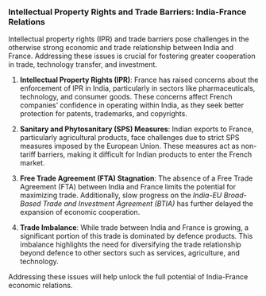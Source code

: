 ### Intellectual Property Rights and Trade Barriers: India-France Relations

Intellectual property rights (IPR) and trade barriers pose challenges in the otherwise strong economic and trade relationship between India and France. Addressing these issues is crucial for fostering greater cooperation in trade, technology transfer, and investment.

1. **Intellectual Property Rights (IPR)**: France has raised concerns about the enforcement of IPR in India, particularly in sectors like pharmaceuticals, technology, and consumer goods. These concerns affect French companies’ confidence in operating within India, as they seek better protection for patents, trademarks, and copyrights.

2. **Sanitary and Phytosanitary (SPS) Measures**: Indian exports to France, particularly agricultural products, face challenges due to strict SPS measures imposed by the European Union. These measures act as non-tariff barriers, making it difficult for Indian products to enter the French market.

3. **Free Trade Agreement (FTA) Stagnation**: The absence of a Free Trade Agreement (FTA) between India and France limits the potential for maximizing trade. Additionally, slow progress on the *India-EU Broad-Based Trade and Investment Agreement (BTIA)* has further delayed the expansion of economic cooperation.

4. **Trade Imbalance**: While trade between India and France is growing, a significant portion of this trade is dominated by defence products. This imbalance highlights the need for diversifying the trade relationship beyond defence to other sectors such as services, agriculture, and technology.

Addressing these issues will help unlock the full potential of India-France economic relations.
